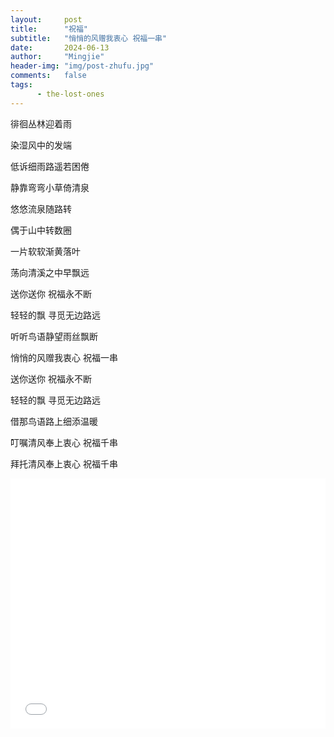 ```yaml
---
layout:     post
title:      "祝福"
subtitle:   "悄悄的风赠我衷心 祝福一串"
date:       2024-06-13
author:     "Mingjie"
header-img: "img/post-zhufu.jpg"
comments:   false
tags:
      - the-lost-ones
---
```


徘徊丛林迎着雨

染湿风中的发端

低诉细雨路遥若困倦

静靠弯弯小草倚清泉

悠悠流泉随路转

偶于山中转数圈

一片软软渐黄落叶

荡向清溪之中早飘远

送你送你 祝福永不断

轻轻的飘 寻觅无边路远

听听鸟语静望雨丝飘断

悄悄的风赠我衷心 祝福一串

送你送你 祝福永不断

轻轻的飘 寻觅无边路远

借那鸟语路上细添温暖

叮嘱清风奉上衷心 祝福千串

拜托清风奉上衷心 祝福千串

<iframe width="100%" height="400" src="/img/in-post/post-zhufu/zhufu.mp3" frameborder="0" allowfullscreen></iframe>